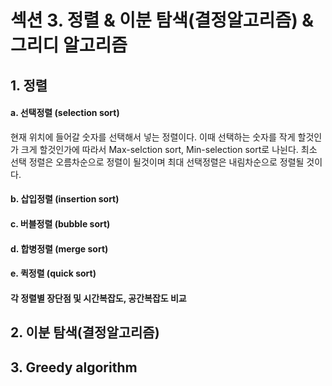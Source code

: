 # 섹션 3. 정렬 & 이분 탐색(결정알고리즘) & 그리디 알고리즘

## 1. 정렬

#### a. 선택정렬 (selection sort)

현재 위치에 들어갈 숫자를 선택해서 넣는 정렬이다. 이때 선택하는 숫자를 작게 할것인가 크게 할것인가에 따라서 Max-selction sort, Min-selection sort로 나뉜다. 최소 선택 정렬은 오름차순으로 정렬이 될것이며 최대 선택정렬은 내림차순으로 정렬될 것이다.

#### b. 삽입정렬 (insertion sort)

#### c. 버블정렬 (bubble sort)

#### d. 합병정렬 (merge sort)

#### e. 퀵정렬 (quick sort)

#### 각 정렬별 장단점 및 시간복잡도, 공간복잡도 비교

## 2. 이분 탐색(결정알고리즘)

## 3. Greedy algorithm
